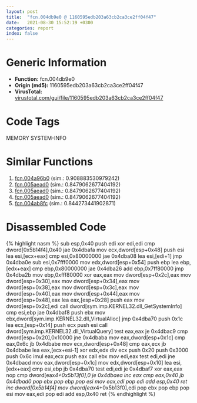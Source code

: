 ```yaml
---
layout: post
title:  "fcn.004db9e0 @ 1160595edb203a63cb2ca3ce2ff04f47"
date:   2021-08-30 15:52:19 +0300
categories: report
index: false
---
```


# Generic Information
- **Function:** fcn.004db9e0
- **Origin (md5):** 1160595edb203a63cb2ca3ce2ff04f47
- **VirusTotal:** [virustotal.com/gui/file/1160595edb203a63cb2ca3ce2ff04f47][virustotal_ref]

# Code Tags
<span class="tag" id="MEMORY">MEMORY</span>
<span class="tag" id="SYSTEM-INFO">SYSTEM-INFO</span>


# Similar Functions

1. [fcn.004a96b0][similar_1_ref] (sim.: 0.908883530979242)
2. [fcn.005aead0][similar_2_ref] (sim.: 0.8479062677404192)
3. [fcn.005aead0][similar_3_ref] (sim.: 0.8479062677404192)
4. [fcn.005aead0][similar_4_ref] (sim.: 0.8479062677404192)
5. [fcn.004ab8fc][similar_5_ref] (sim.: 0.844273441902871)


# Disassembled Code

{% highlight nasm %}
sub esp,0x40
push edi
xor edi,edi
cmp dword[0x5b14f4],0x40
jae 0x4dbafa
mov ecx,dword[esp+0x48]
push esi
lea esi,[ecx+eax]
cmp esi,0x80000000
jae 0x4dba08
lea esi,[edi+1]
jmp 0x4dba0e
sub esi,0x7fff0000
mov edx,dword[esp+0x54]
push ebp
lea ebp,[edx+eax]
cmp ebp,0x80000000
jae 0x4dba26
add ebp,0x7ff80000
jmp 0x4dba2b
mov ebp,0xfff80000
xor eax,eax
mov dword[esp+0x2c],eax
mov dword[esp+0x30],eax
mov dword[esp+0x34],eax
mov dword[esp+0x38],eax
mov dword[esp+0x3c],eax
mov dword[esp+0x40],eax
mov dword[esp+0x44],eax
mov dword[esp+0x48],eax
lea eax,[esp+0x28]
push eax
mov dword[esp+0x2c],edi
call dword[sym.imp.KERNEL32.dll_GetSystemInfo]
cmp esi,ebp
jae 0x4dbaf8
push ebx
mov ebx,dword[sym.imp.KERNEL32.dll_VirtualAlloc]
jmp 0x4dba70
push 0x1c
lea ecx,[esp+0x14]
push ecx
push esi
call dword[sym.imp.KERNEL32.dll_VirtualQuery]
test eax,eax
je 0x4dbac9
cmp dword[esp+0x20],0x10000
jne 0x4dbaba
mov eax,dword[esp+0x1c]
cmp eax,0x6c
jb 0x4dbabe
mov ecx,dword[esp+0x48]
cmp eax,ecx
jb 0x4dbabe
lea eax,[ecx+esi-1]
xor edx,edx
div ecx
push 0x20
push 0x3000
push 0x6c
imul eax,ecx
push eax
call ebx
mov edi,eax
test edi,edi
jne 0x4dbacd
mov eax,dword[esp+0x1c]
mov edx,dword[esp+0x10]
lea esi,[edx+eax]
cmp esi,ebp
jb 0x4dba70
test edi,edi
je 0x4dbaf7
xor eax,eax
nop 
cmp dword[eax*4+0x5b13f0],0
je 0x4dbaea
inc eax
cmp eax,0x40
jb 0x4dbad0
pop ebx
pop ebp
pop esi
mov eax,edi
pop edi
add esp,0x40
ret 
inc dword[0x5b14f4]
mov dword[eax*4+0x5b13f0],edi
pop ebx
pop ebp
pop esi
mov eax,edi
pop edi
add esp,0x40
ret 
{% endhighlight %}


[similar_1_ref]: /report/fcn.004a96b0@be7fba7cc724acf4ae2900d99e0fc9c3
[similar_2_ref]: /report/fcn.005aead0@4e8d6f73c8261716f687f8d06429ef4d
[similar_3_ref]: /report/fcn.005aead0@792ba17bc3097e6be31d5d8d17300850
[similar_4_ref]: /report/fcn.005aead0@eb03a31db82a6f11507dce47c754d9ee
[similar_5_ref]: /report/fcn.004ab8fc@3e981d1767f44f5fe2446a49ffe52f4e
[virustotal_ref]: https://www.virustotal.com/gui/file/1160595edb203a63cb2ca3ce2ff04f47